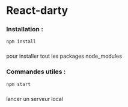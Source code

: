 # React-darty

### Installation :  
    npm install 
### 
pour installer tout les packages  node_modules

### Commandes utiles :
    npm start
###
lancer un serveur local 

 



